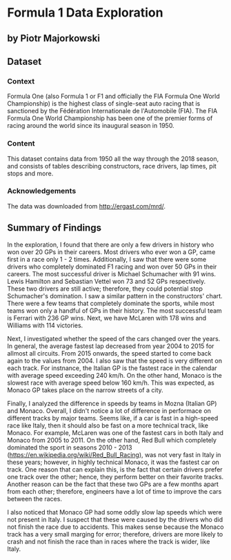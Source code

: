 # Formula 1 Data Exploration
## by Piotr Majorkowski
## Dataset
### Context
Formula One (also Formula 1 or F1 and officially the FIA Formula One World Championship) is the highest class of single-seat auto racing that is sanctioned by the Fédération Internationale de l'Automobile (FIA). The FIA Formula One World Championship has been one of the premier forms of racing around the world since its inaugural season in 1950.

### Content
This dataset contains data from 1950 all the way through the 2018 season, and consists of tables describing constructors, race drivers, lap times, pit stops and more.

### Acknowledgements
The data was downloaded from http://ergast.com/mrd/.


## Summary of Findings

In the exploration, I found that there are only a few drivers in history who won over 20 GPs in their careers. Most drivers who ever won a GP, came first in a race only 1 - 2 times. Additionally, I saw that there were some drivers who completely dominated F1 racing and won over 50 GPs in their careers. The most successful driver is Michael Schumacher with 91 wins. Lewis Hamilton and Sebastian Vettel won 73 and 52 GPs respectively. These two drivers are still active; therefore, they could potential stop Schumacher's domination. I saw a similar pattern in the constructors' chart. There were a few teams that completely dominate the sports, while most teams won only a handful of GPs in their history. The most successful team is Ferrari with 236 GP wins. Next, we have McLaren with 178 wins and Williams with 114 victories.

Next, I investigated whether the speed of the cars changed over the years. In general, the average fastest lap decreased from year 2004 to 2015 for allmost all circuits. From 2015 onwards, the speed started to come back again to the values from 2004. I also saw that the speed is very different on each track. For instnance, the Italian GP is the fastest race in the calendar with average speed exceeding 240 km/h. On the other hand, Monaco is the slowest race with average speed below 160 km/h. This was expected, as Monaco GP takes place on the narrow streets of a city.

Finally, I analyzed the difference in speeds by teams in Mozna (Italian GP) and Monaco. Overall, I didn't notice a lot of difference in performace on different tracks by major teams. Seems like, if a car is fast in a high-speed race like Italy, then it should also be fast on a more technical track, like Monaco. For example, McLaren was one of the fastest cars in both Italy and Monaco from 2005 to 2011. On the other hand, Red Bull which completely dominated the sport in seasons 2010 - 2013 (https://en.wikipedia.org/wiki/Red_Bull_Racing), was not very fast in Italy in these years; however, in highly technical Monaco, it was the fastest car on track. One reason that can explain this, is the fact that certain drivers prefer one track over the other; hence, they perform better on their favorite tracks. Another reason can be the fact that these two GPs are a few months apart from each other; therefore, engineers have a lot of time to improve the cars between the races.

I also noticed that Monaco GP had some oddly slow lap speeds which were not present in Italy. I suspect that these were caused by the drivers who did not finish the race due to accidents. This makes sense because the Monaco track has a very small marging for error; therefore, drivers are more likely to crash and not finish the race than in races where the track is wider, like Italy.
